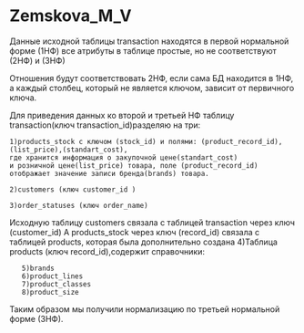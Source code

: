 # Zemskova_M_V
Данные исходной таблицы transaction находятся в
первой нормальной форме (1НФ) все атрибуты в таблице простые, но не соответствуют (2НФ) и (3НФ) 

Отношения будут соответствовать 2НФ, если сама БД находится в 1НФ, а каждый столбец, 
который не является ключом, зависит от первичного ключа.


Для приведения данных ко второй и третьей НФ таблицу transaction(ключ transaction_id)разделяю на три: 

	1)products_stock с ключом (stock_id) и полями: (product_record_id),(list_price),(standart_cost),
	где хранится информация о закупочной цене(standart_cost)
	и розничной цене(list_price) товара, поле (product_record_id) отображает значение записи бренда(brands) товара.
	
	2)customers (ключ customer_id )
	
	3)order_statuses (ключ order_name)

	
Исходную таблицу customers связала с таблицей transaction через ключ (customer_id)
А products_stock через ключ (record_id) связала с таблицей products, которая была дополнительно создана
	4)Таблица products (ключ record_id),содержит справочники:
	  
	   5)brands
	   6)product_lines
	   7)product_classes
	   8)product_size

Таким образом мы получили нормализацию по третьей нормальной форме (3НФ).

